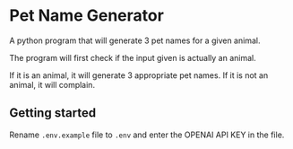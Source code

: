 # Pet Name Generator

A python program that will generate 3 pet names for a given animal.

The program will first check if the input given is actually an animal.

If it is an animal, it will generate 3 appropriate pet names. If it is not an
animal, it will complain.


## Getting started

Rename `.env.example` file to `.env` and enter the OPENAI API KEY in the file.